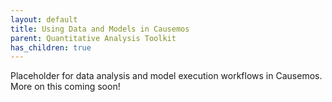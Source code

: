 ```yaml
---
layout: default
title: Using Data and Models in Causemos
parent: Quantitative Analysis Toolkit
has_children: true
---
```


Placeholder for data analysis and model execution workflows in Causemos. More on this coming soon!
